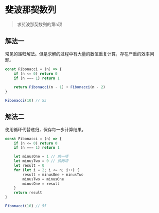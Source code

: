 # 斐波那契数列

> 求斐波那契数列的第n项

## 解法一

常见的递归解法。但是求解的过程中有大量的数值重复计算，存在严重的效率问题。

```js
const Fibonacci = (n) => {
    if (n <= 0) return 0
    if (n === 1) return 1
    
    return Fibonacci(n - 1) + Fibonacci(n - 2)
}

Fibonacci(10) // 55
```

## 解法二

使用循环代替递归，保存每一步计算结果。

```js
const Fibonacci = (n) => {
    if (n <= 0) return 0
    if (n === 1) return 1

    let minusOne = 1 // 前一项
    let minusTwo = 0 // 前两项
    let result = 0
    for (let i = 2; i <= n; i++) {
        result = minusOne + minusTwo
        minusTwo = minusOne
        minusOne = result
    }
    return result
}

Fibonacci(10) // 55
```